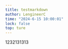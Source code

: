 ```yaml
---
title: testmarkdown
author: LengineerC
time: "2024-6-15 10:00:01"
lock: false
top: ture
---
```


1232131313